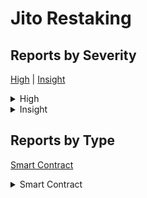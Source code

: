 # Jito Restaking

## Reports by Severity

[High](<README.md#high>) | [Insight](<README.md#insight>)
<details>

<summary>High</summary>

* [37311 - [SC - High] Attackers can steal rewards by depositing, updating vault balance and withdrawing immediately after a large reward is deposited](./37311-sc-high-attackers-can-steal-rewards-by-depositing-updating-vault-balance-and-withdrawing-immed.md)
* [37314 - [SC - High] Vault creators can not withdraw their fees without being recursively charged (vault and program) fees on their own fees which causes permanent loss of funds](./37314-sc-high-vault-creators-can-not-withdraw-their-fees-without-being-recursively-charged-vault-and.md)
* [37315 - [SC - High] Theft of Unclaimed Yields Due to Improper Reward Distribution in Vault Program](./37315-sc-high-theft-of-unclaimed-yields-due-to-improper-reward-distribution-in-vault-program.md)
* [37295 - [SC - High] Rewards can be stolen by depositing immediately after reward tokens get sent to vault](./37295-sc-high-rewards-can-be-stolen-by-depositing-immediately-after-reward-tokens-get-sent-to-vault.md)
* [36903 - [SC - High] The vault reward mechanism can be sandwiched by MEV](./36903-sc-high-the-vault-reward-mechanism-can-be-sandwiched-by-mev.md)

</details>

<details>

<summary>Insight</summary>

* [37079 - [SC - Insight] Withdrawals can be DOSed by reviving tickets in the same burn tx](./37079-sc-insight-withdrawals-can-be-dosed-by-reviving-tickets-in-the-same-burn-tx.md)
* [36675 - [SC - Insight] Missing revoke instruction leads to Old delegate accounts have unlimited number of token allowance](./36675-sc-insight-missing-revoke-instruction-leads-to-old-delegate-accounts-have-unlimited-number-of.md)
* [36787 - [SC - Insight] The vault program don't support token2022 transfer](./36787-sc-insight-the-vault-program-dont-support-token2022-transfer.md)

</details>

## Reports by Type

[Smart Contract](<README.md#smart-contract>)
<details>

<summary>Smart Contract</summary>

* [37079 - [SC - Insight] Withdrawals can be DOSed by reviving tickets in the same burn tx](./37079-sc-insight-withdrawals-can-be-dosed-by-reviving-tickets-in-the-same-burn-tx.md)
* [36675 - [SC - Insight] Missing revoke instruction leads to Old delegate accounts have unlimited number of token allowance](./36675-sc-insight-missing-revoke-instruction-leads-to-old-delegate-accounts-have-unlimited-number-of.md)
* [37311 - [SC - High] Attackers can steal rewards by depositing, updating vault balance and withdrawing immediately after a large reward is deposited](./37311-sc-high-attackers-can-steal-rewards-by-depositing-updating-vault-balance-and-withdrawing-immed.md)
* [37314 - [SC - High] Vault creators can not withdraw their fees without being recursively charged (vault and program) fees on their own fees which causes permanent loss of funds](./37314-sc-high-vault-creators-can-not-withdraw-their-fees-without-being-recursively-charged-vault-and.md)
* [37315 - [SC - High] Theft of Unclaimed Yields Due to Improper Reward Distribution in Vault Program](./37315-sc-high-theft-of-unclaimed-yields-due-to-improper-reward-distribution-in-vault-program.md)
* [36787 - [SC - Insight] The vault program don't support token2022 transfer](./36787-sc-insight-the-vault-program-dont-support-token2022-transfer.md)
* [37295 - [SC - High] Rewards can be stolen by depositing immediately after reward tokens get sent to vault](./37295-sc-high-rewards-can-be-stolen-by-depositing-immediately-after-reward-tokens-get-sent-to-vault.md)
* [36903 - [SC - High] The vault reward mechanism can be sandwiched by MEV](./36903-sc-high-the-vault-reward-mechanism-can-be-sandwiched-by-mev.md)

</details>
